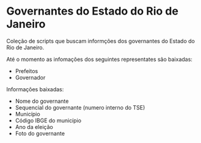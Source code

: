 # Governantes do Estado do Rio de Janeiro

Coleção de scripts que buscam informções dos governantes do Estado do Rio de Janeiro.

Até o momento as infomações dos seguintes representates são baixadas:
 - Prefeitos
 - Governador

Informações baixadas:
 - Nome do governante
 - Sequencial do governante (numero interno do TSE)
 - Município
 - Código IBGE do município
 - Ano da eleição
 - Foto do governante
